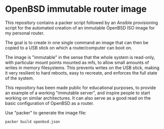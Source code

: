 # OpenBSD immutable router image

This repository contains a packer script followed by an Ansible provisioning script for the 
automated creation of an immutable OpenBSD ISO image for my personal router.

The goal is to create in one single command an image that can then be copied to a USB stick
on which a router/computer can boot on.

The image is "immutable" in the sense that the whole system is read-only, with particular mount
points mounted as mfs, to allow small amounts of writes in memory filesystems. This prevents
writes on the USB stick, making it very resilient to hard reboots, easy to recreate, and enforces
the full state of the system.

This repository has been made public for educational purposes, to provide an example of a 
working "immutable server", and inspire people to start working on similar architectures. It can
also serve as a good read on the basic configuration of OpenBSD as a router.

Use "packer" to generate the image file:

    packer build openbsd.json
